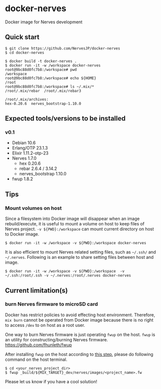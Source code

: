 # docker-nerves
Docker image for Nerves development

## Quick start

```Shell
$ git clone https://github.com/NervesJP/docker-nerves
$ cd docker-nerves

$ docker build -t docker-nerves .
$ docker run -it -w /workspace docker-nerves 
root@9bc88d0fc7b8:/workspace# pwd
/workspace
root@9bc88d0fc7b8:/workspace# echo ${HOME}
/root
root@9bc88d0fc7b8:/workspace# ls ~/.mix/*
/root/.mix/rebar  /root/.mix/rebar3

/root/.mix/archives:
hex-0.20.6  nerves_bootstrap-1.10.0
```

## Expected tools/versions to be installed

### v0.1

- Debian 10.6
- Erlang/OTP 23.1.3
- Elixir 1.11.2-otp-23
- Nerves 1.7.0
    - hex 0.20.6
    - rebar 2.6.4 / 3.14.2
    - nerves_bootstrap 1.10.0
- fwup 1.8.2

## Tips

### Mount volumes on host

Since a filesystem into Docker image will disappear when an image rebuild/execute, it is useful to mount a volume on host to keep files of Nerves project. `-v ${PWD}:/workspace` can mount current directory on host to Docker image.

```Shell
$ docker run -it -w /workspace -v ${PWD}:/workspace docker-nerves 
```

It is also efficient to mount Nerves related setting files, such as `~/.ssh/` and `~/.nerves`. Following is an example to share setting files between host and image.

```Shell
$ docker run -it -w /workspace -v ${PWD}:/workspace  -v ~/.ssh:/root/.ssh -v ~/.nerves:/root/.nerves docker-nerves 
```

## Current limitation(s)

### burn Nerves firmware to microSD card

Docker has restrict policies to avoid effecting host environment. Therefore, `mix burn` cannot be operated from Docker image because there is no right to access `/dev` to on host as a root user.

One way to burn Nerves firmware is just operating `fwup` on the host. `fwup` is an utility for constructing/burning Nerves firmware.  
https://github.com/fhunleth/fwup

After installing `fwup` on the host according to [this step](https://github.com/fhunleth/fwup#installing), please do following command on the host terminal.

```Shell
$ cd <your_nerves_project_dir>
$ fwup _build/${MIX_TARGET}_dev/nerves/images/<project_name>.fw
```

Please let us know if you have a cool solution!
